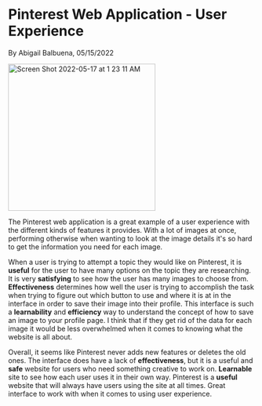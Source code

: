 # Pinterest Web Application - User Experience 
By Abigail Balbuena, 05/15/2022

<img width="300" alt="Screen Shot 2022-05-17 at 1 23 11 AM" src="https://user-images.githubusercontent.com/85459984/168765372-a4fe9e22-f977-4a9b-b5c6-a8915e79e6b8.png">

The Pinterest web application is a great example of a user experience with the different kinds of features it provides. With a lot of images at once, performing otherwise when wanting to look at the image details it's so hard to get the information you need for each image.

When a user is trying to attempt a  topic they would like on Pinterest, it is **useful** for the user to have many options on the topic they are researching. It is very **satisfying** to see how the user has many images to choose from. **Effectiveness** determines how well the user is trying to accomplish the task when trying to figure out which button to use and where it is at in the interface in order to save their image into their profile. This interface is such a **learnability** and **efficiency** way to understand the concept of how to save an image to your profile page. I think that if they get rid of the data for each image it would be less overwhelmed when it comes to knowing what the website is all about. 

Overall, it seems like Pinterest never adds new features or deletes the old ones. The interface does have a lack of **effectiveness**, but it is a useful and **safe** website for users who need something creative to work on. **Learnable** site to see how each user uses it in their own way. Pinterest is a **useful** website that will always have users using the site at all times. Great interface to work with when it comes to using user experience. 



